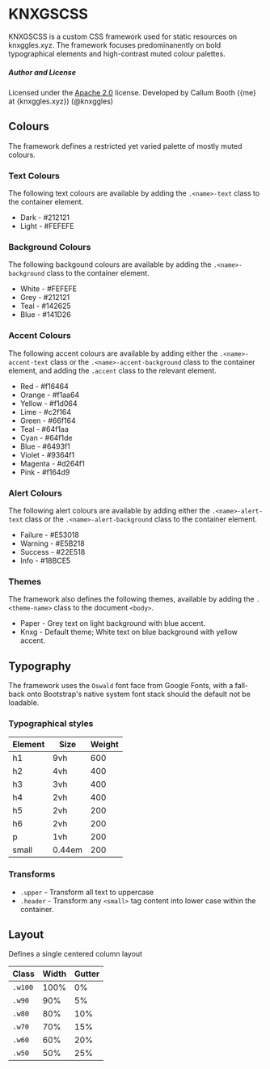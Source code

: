 # KNXGSCSS

KNXGSCSS is a custom CSS framework used for static resources on knxggles.xyz. The framework focuses predominanently on bold typographical elements and high-contrast muted colour palettes.

##### Author and License
Licensed under the [Apache 2.0](http://www.apache.org/licenses/LICENSE-2.0.txt) license.
Developed by Callum Booth ({me} at {knxggles.xyz}) (@knxggles)

## Colours
The framework defines a restricted yet varied palette of mostly muted colours.

### Text Colours
The following text colours are available by adding the `.<name>-text` class to the container element.

 - Dark - #212121
 - Light - #FEFEFE

### Background Colours
The following backgound colours are available by adding the `.<name>-background` class to the container element.

 - White - #FEFEFE
 - Grey - #212121
 - Teal - #142625
 - Blue - #141D26

### Accent Colours
The following accent colours are available by adding either the `.<name>-accent-text` class or the `.<name>-accent-background` class to the container element, and adding the `.accent` class to the relevant element.

- Red - #f16464
- Orange - #f1aa64
- Yellow - #f1d064
- Lime - #c2f164
- Green - #66f164
- Teal - #64f1aa
- Cyan - #64f1de
- Blue - #6493f1
- Violet - #9364f1
- Magenta - #d264f1
- Pink - #f164d9

### Alert Colours
The following alert colours are available by adding either the `.<name>-alert-text` class or the `.<name>-alert-background` class to the container element.

- Failure - #E53018
- Warning - #E5B218
- Success - #22E518
- Info - #18BCE5

### Themes
The framework also defines the following themes, available by adding the `.<theme-name>` class to the document `<body>`.

 - Paper - Grey text on light background with blue accent.
 - Knxg - Default theme; White text on blue background with yellow accent.

## Typography
The framework uses the `Oswald` font face from Google Fonts, with a fall-back onto Bootstrap's native system font stack should the default not be loadable.

### Typographical styles
|Element|Size   |Weight|
|-------|-------|------|
|h1     |9vh    |600   |
|h2     |4vh    |400   |
|h3     |3vh    |400   |
|h4     |2vh    |400   |
|h5     |2vh    |200   |
|h6     |2vh    |200   |
|p      |1vh    |200   |
|small  |0.44em |200   |

### Transforms

- `.upper` - Transform all text to uppercase
- `.header` - Transform any `<small>` tag content into lower case within the container.

## Layout
Defines a single centered column layout

|Class  |Width|Gutter|
|-------|-----|------|
|`.w100`|100% |0%    |
|`.w90` |90%  |5%    |
|`.w80` |80%  |10%   |
|`.w70` |70%  |15%   |
|`.w60` |60%  |20%   |
|`.w50` |50%  |25%   |

